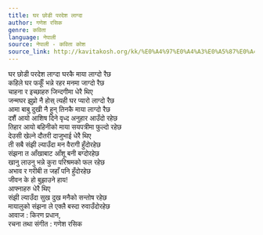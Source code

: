 ```yaml
---
title: घर छोडी परदेश लाग्दा
author: गणेश रसिक
genre: कविता
language: नेपाली
source: नेपाली - कविता कोश
source_link: http://kavitakosh.org/kk/%E0%A4%97%E0%A4%A3%E0%A5%87%E0%A4%B6_%E0%A4%B0%E0%A4%B8%E0%A4%BF%E0%A4%95
---
```


घर छोडी परदेश लाग्दा घरकै माया लाग्दो रैछ  
कहिले घर फर्कूँ भन्ने रहर मनमा जाग्दो रैछ  
चाहना र इच्छाहरु जिन्दगीमा धेरै थिए  
जन्मघर झुप्रो नै होस् त्यही घर प्यारो लाग्दो रैछ  
आमा बाबु दुखी नै हुन् तिनकै माया लाग्दो रैछ  
दशैं आयो आशिष दिने वृध्द अनुहार आउँदो रहेछ  
तिहार आयो बहिनीको माया सयपत्रीमा फुल्दो रहेछ  
देउसी खेल्ने दौतरी दाजुभाई धेरै थिए  
ती सबै संझी ल्याउँदा मन वैरागी हुँदोरहेछ  
संझना त आँखाबाट आँशू बनी बग्दोरहेछ  
खानु लाउनु भन्ने कुरा परिश्रमको फल रहेछ  
अभाव र गरीबी त जहाँ पनि हुँदोरहेछ  
जीवन के हो बुझाउने हाय!  
आफ्नाहरु धेरै थिए  
संझी ल्याउँदा सुख दुख मनैको सन्तोष रहेछ  
मायालुको संझना ले एक्लै बस्दा रुवाउँदोरहेछ  
आवाज : किरण प्रधान,  
रचना तथा संगीत : गणेश रसिक
